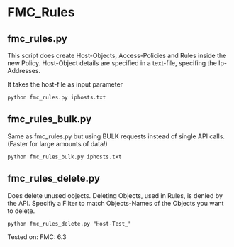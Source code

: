 # FMC_Rules 

## fmc_rules.py

This script does create Host-Objects, Access-Policies and Rules inside the new Policy. 
Host-Object details are specified in a text-file, specifing the Ip-Addresses.

It takes the host-file as input parameter 

```
python fmc_rules.py iphosts.txt
```

## fmc_rules_bulk.py
Same as fmc_rules.py but using BULK requests instead of single API calls. (Faster for large amounts of data!)

```
python fmc_rules_bulk.py iphosts.txt
```

## fmc_rules_delete.py
Does delete unused objects. Deleting Objects, used in Rules, is denied by the API. 
Specifiy a Filter to match Objects-Names of the Objects you want to delete.

```
python fmc_rules_delete.py "Host-Test_"
```


Tested on:
  FMC: 6.3
